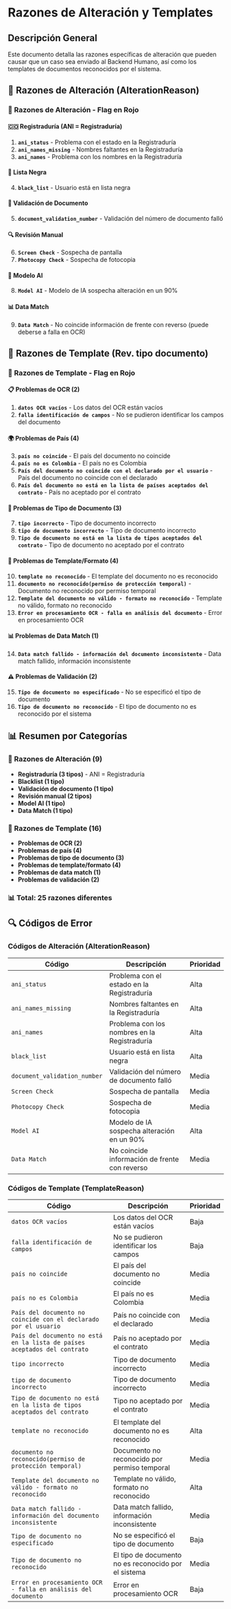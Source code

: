 # Razones de Alteración y Templates

## Descripción General

Este documento detalla las razones específicas de alteración que pueden causar que un caso sea enviado al Backend Humano, así como los templates de documentos reconocidos por el sistema.

## 🚨 Razones de Alteración (AlterationReason)

### 🔴 Razones de Alteración - Flag en Rojo

#### 🇨🇴 Registraduría (ANI = Registraduría)
1. **`ani_status`** - Problema con el estado en la Registraduría
2. **`ani_names_missing`** - Nombres faltantes en la Registraduría
3. **`ani_names`** - Problema con los nombres en la Registraduría

#### 🚫 Lista Negra
4. **`black_list`** - Usuario está en lista negra

#### 📄 Validación de Documento
5. **`document_validation_number`** - Validación del número de documento falló

#### 🔍 Revisión Manual
6. **`Screen Check`** - Sospecha de pantalla
7. **`Photocopy Check`** - Sospecha de fotocopia

#### 🤖 Modelo AI
8. **`Model AI`** - Modelo de IA sospecha alteración en un 90%

#### 📊 Data Match
9. **`Data Match`** - No coincide información de frente con reverso (puede deberse a falla en OCR)

## 📄 Razones de Template (Rev. tipo documento)

### 🔴 Razones de Template - Flag en Rojo

#### 📋 Problemas de OCR (2)
1. **`datos OCR vacíos`** - Los datos del OCR están vacíos
2. **`falla identificación de campos`** - No se pudieron identificar los campos del documento

#### 🌍 Problemas de País (4)
3. **`país no coincide`** - El país del documento no coincide
4. **`país no es Colombia`** - El país no es Colombia
5. **`País del documento no coincide con el declarado por el usuario`** - País del documento no coincide con el declarado
6. **`País del documento no está en la lista de países aceptados del contrato`** - País no aceptado por el contrato

#### 📄 Problemas de Tipo de Documento (3)
7. **`tipo incorrecto`** - Tipo de documento incorrecto
8. **`tipo de documento incorrecto`** - Tipo de documento incorrecto
9. **`Tipo de documento no está en la lista de tipos aceptados del contrato`** - Tipo de documento no aceptado por el contrato

#### 🔧 Problemas de Template/Formato (4)
10. **`template no reconocido`** - El template del documento no es reconocido
11. **`documento no reconocido(permiso de protección temporal)`** - Documento no reconocido por permiso temporal
12. **`Template del documento no válido - formato no reconocido`** - Template no válido, formato no reconocido
13. **`Error en procesamiento OCR - falla en análisis del documento`** - Error en procesamiento OCR

#### 📊 Problemas de Data Match (1)
14. **`Data match fallido - información del documento inconsistente`** - Data match fallido, información inconsistente

#### ⚠️ Problemas de Validación (2)
15. **`Tipo de documento no especificado`** - No se especificó el tipo de documento
16. **`Tipo de documento no reconocido`** - El tipo de documento no es reconocido por el sistema


## 📊 Resumen por Categorías

### 🔴 Razones de Alteración (9)
- **Registraduría (3 tipos)** - ANI = Registraduría
- **Blacklist (1 tipo)**
- **Validación de documento (1 tipo)**
- **Revisión manual (2 tipos)**
- **Model AI (1 tipo)**
- **Data Match (1 tipo)**

### 📄 Razones de Template (16)
- **Problemas de OCR (2)**
- **Problemas de país (4)**
- **Problemas de tipo de documento (3)**
- **Problemas de template/formato (4)**
- **Problemas de data match (1)**
- **Problemas de validación (2)**

### 📊 **Total: 25 razones diferentes**

## 🔍 Códigos de Error

### Códigos de Alteración (AlterationReason)

| Código | Descripción | Prioridad |
|--------|-------------|-----------|
| `ani_status` | Problema con el estado en la Registraduría | Alta |
| `ani_names_missing` | Nombres faltantes en la Registraduría | Alta |
| `ani_names` | Problema con los nombres en la Registraduría | Alta |
| `black_list` | Usuario está en lista negra | Alta |
| `document_validation_number` | Validación del número de documento falló | Media |
| `Screen Check` | Sospecha de pantalla | Media |
| `Photocopy Check` | Sospecha de fotocopia | Media |
| `Model AI` | Modelo de IA sospecha alteración en un 90% | Alta |
| `Data Match` | No coincide información de frente con reverso | Media |

### Códigos de Template (TemplateReason)

| Código | Descripción | Prioridad |
|--------|-------------|-----------|
| `datos OCR vacíos` | Los datos del OCR están vacíos | Baja |
| `falla identificación de campos` | No se pudieron identificar los campos | Baja |
| `país no coincide` | El país del documento no coincide | Media |
| `país no es Colombia` | El país no es Colombia | Media |
| `País del documento no coincide con el declarado por el usuario` | País no coincide con el declarado | Media |
| `País del documento no está en la lista de países aceptados del contrato` | País no aceptado por el contrato | Media |
| `tipo incorrecto` | Tipo de documento incorrecto | Media |
| `tipo de documento incorrecto` | Tipo de documento incorrecto | Media |
| `Tipo de documento no está en la lista de tipos aceptados del contrato` | Tipo no aceptado por el contrato | Media |
| `template no reconocido` | El template del documento no es reconocido | Alta |
| `documento no reconocido(permiso de protección temporal)` | Documento no reconocido por permiso temporal | Media |
| `Template del documento no válido - formato no reconocido` | Template no válido, formato no reconocido | Alta |
| `Data match fallido - información del documento inconsistente` | Data match fallido, información inconsistente | Media |
| `Tipo de documento no especificado` | No se especificó el tipo de documento | Baja |
| `Tipo de documento no reconocido` | El tipo de documento no es reconocido por el sistema | Media |
| `Error en procesamiento OCR - falla en análisis del documento` | Error en procesamiento OCR | Baja |


